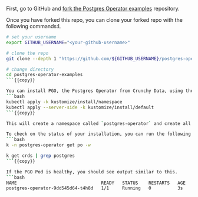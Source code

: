 First, go to GitHub and [fork the Postgres Operator examples](https://github.com/CrunchyData/postgres-operator-examples/fork) repository.

Once you have forked this repo, you can clone your forked repo with the following commands:L
```bash
# set your username
export GITHUB_USERNAME="<your-github-username>"
```

```bash
# clone the repo
git clone --depth 1 "https://github.com/${GITHUB_USERNAME}/postgres-operator-examples.git"

# change directory 
cd postgres-operator-examples
```{{copy}}

You can install PGO, the Postgres Operator from Crunchy Data, using the following command.
```bash
kubectl apply -k kustomize/install/namespace
kubectl apply --server-side -k kustomize/install/default
```{{copy}}

This will create a namespace called `postgres-operator` and create all of the objects required to deploy PGO.

To check on the status of your installation, you can run the following command.
```bash
k -n postgres-operator get po -w

k get crds | grep postgres
```{{copy}}

If the PGO Pod is healthy, you should see output similar to this.
```bash
NAME                                READY   STATUS    RESTARTS   AGE
postgres-operator-9dd545d64-t4h8d   1/1     Running   0          3s
```
